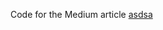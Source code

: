 Code for the Medium article [asdsa](https://medium.com/random-noise/visualizing-games-done-quick-video-game-genres-over-the-years-21c4cc69b671)
